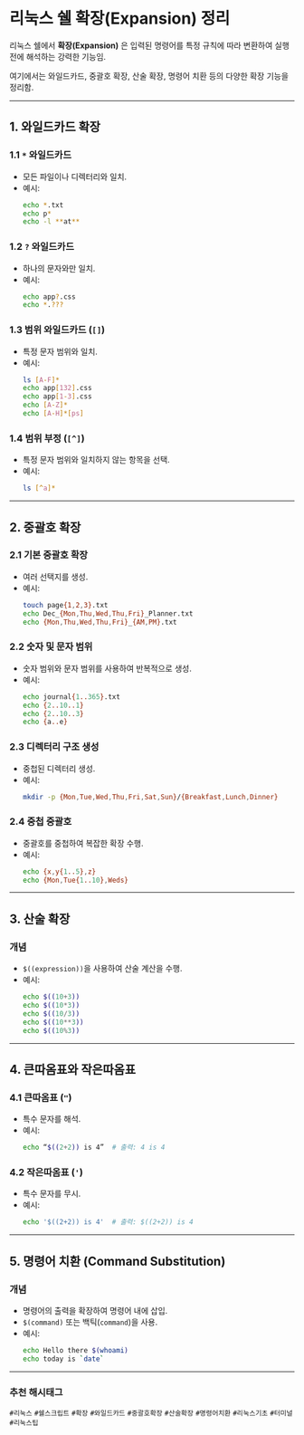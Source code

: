 # 리눅스 쉘 확장(Expansion) 정리

리눅스 쉘에서 **확장(Expansion)** 은 입력된 명령어를 특정 규칙에 따라 변환하여 실행 전에 해석하는 강력한 기능임. 

여기에서는 와일드카드, 중괄호 확장, 산술 확장, 명령어 치환 등의 다양한 확장 기능을 정리함.

---

## 1. 와일드카드 확장
### 1.1 `*` 와일드카드
- 모든 파일이나 디렉터리와 일치.
- 예시:
  ```bash
  echo *.txt
  echo p*
  echo -l **at**
  ```

### 1.2 `?` 와일드카드
- 하나의 문자와만 일치.
- 예시:
  ```bash
  echo app?.css
  echo *.???
  ```

### 1.3 범위 와일드카드 (`[]`)
- 특정 문자 범위와 일치.
- 예시:
  ```bash
  ls [A-F]*
  echo app[132].css
  echo app[1-3].css
  echo [A-Z]*
  echo [A-H]*[ps]
  ```

### 1.4 범위 부정 (`[^]`)
- 특정 문자 범위와 일치하지 않는 항목을 선택.
- 예시:
  ```bash
  ls [^a]*
  ```

---

## 2. 중괄호 확장
### 2.1 기본 중괄호 확장
- 여러 선택지를 생성.
- 예시:
  ```bash
  touch page{1,2,3}.txt
  echo Dec_{Mon,Thu,Wed,Thu,Fri}_Planner.txt
  echo {Mon,Thu,Wed,Thu,Fri}_{AM,PM}.txt
  ```

### 2.2 숫자 및 문자 범위
- 숫자 범위와 문자 범위를 사용하여 반복적으로 생성.
- 예시:
  ```bash
  echo journal{1..365}.txt
  echo {2..10..1}
  echo {2..10..3}
  echo {a..e}
  ```

### 2.3 디렉터리 구조 생성
- 중첩된 디렉터리 생성.
- 예시:
  ```bash
  mkdir -p {Mon,Tue,Wed,Thu,Fri,Sat,Sun}/{Breakfast,Lunch,Dinner}
  ```

### 2.4 중첩 중괄호
- 중괄호를 중첩하여 복잡한 확장 수행.
- 예시:
  ```bash
  echo {x,y{1..5},z}
  echo {Mon,Tue{1..10},Weds}
  ```

---

## 3. 산술 확장
### 개념
- `$((expression))`을 사용하여 산술 계산을 수행.
- 예시:
  ```bash
  echo $((10+3))
  echo $((10*3))
  echo $((10/3))
  echo $((10**3))
  echo $((10%3))
  ```

---

## 4. 큰따옴표와 작은따옴표
### 4.1 큰따옴표 (`"`)
- 특수 문자를 해석.
- 예시:
  ```bash
  echo “$((2+2)) is 4”  # 출력: 4 is 4
  ```

### 4.2 작은따옴표 (`'`)
- 특수 문자를 무시.
- 예시:
  ```bash
  echo '$((2+2)) is 4'  # 출력: $((2+2)) is 4
  ```

---

## 5. 명령어 치환 (Command Substitution)
### 개념
- 명령어의 출력을 확장하여 명령어 내에 삽입.
- `$(command)` 또는 백틱(```command```)을 사용.
- 예시:
  ```bash
  echo Hello there $(whoami)
  echo today is `date`
  ```

---

### 추천 해시태그
`#리눅스` `#쉘스크립트` `#확장` `#와일드카드` `#중괄호확장` `#산술확장` `#명령어치환` `#리눅스기초` `#터미널` `#리눅스팁`

